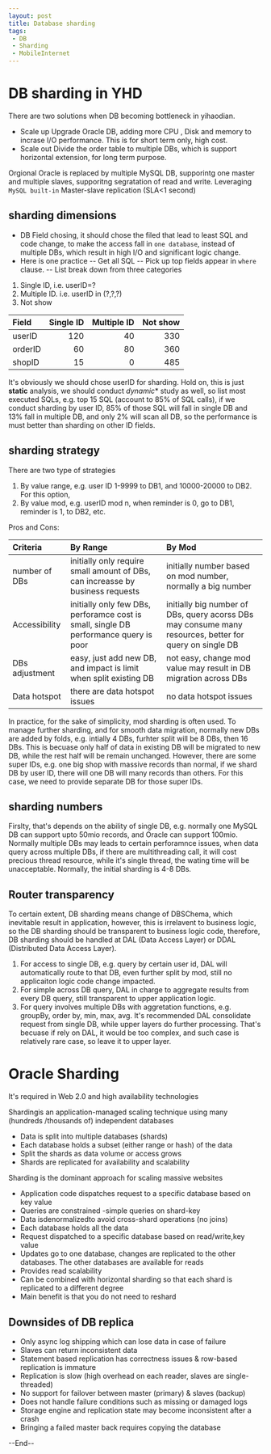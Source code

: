 ```yaml
---
layout: post
title: Database sharding
tags:
 - DB
 - Sharding
 - MobileInternet
---
```


# DB sharding in YHD

There are two solutions when DB becoming bottleneck in yihaodian. 

- Scale up
Upgrade Oracle DB, adding more CPU , Disk and memory to incrase I/O performance. This is for short term only, high cost.
- Scale out
Divide the order table to multiple DBs, which is support horizontal extension, for long term purpose.


Orgional Oracle is replaced by multiple MySQL DB, supporintg one master and multiple slaves, supporitng segratation of read and write. Leveraging `MySQL built-in` Master-slave replication (SLA<1 second)

## sharding dimensions
- DB Field chosing, it should chose the filed that lead to least SQL and code change, to make the access fall in `one database`, instead of multiple DBs, which result in high I/O and significant logic change. 
- Here is one practice
-- Get all SQL
-- Pick up top fields appear in `where` clause.
-- List break down from three categories
1. Single ID, i.e. userID=?
1. Multiple ID. i.e. userID in (?,?,?)
1. Not show

|Field| Single ID | Multiple ID | Not show|
|:---| ---:| ---:| ---:|
|userID | 120 | 40| 330|
|orderID | 60 | 80| 360|
|shopID | 15 | 0| 485|
It's obviously we should chose userID for sharding. Hold on, this is just **static** analysis, we should conduct *dynamic** study as well, so list most executed SQLs, e.g. top 15 SQL (account to 85% of SQL calls), if we conduct sharding by user ID, 85% of those SQL will fall in single DB and 13% fall in multiple DB, and only 2% will scan all DB, so the performance is must better than sharding on other ID fields.


## sharding strategy

There are two type of strategies
1. By value range, e.g. user ID 1-9999 to DB1, and 10000-20000 to DB2. For this option, 
1. By value mod, e.g. userID mod n, when reminder is 0, go to DB1, reminder is 1, to DB2, etc.

Pros and Cons:

|Criteria| By Range| By Mod | 
|:---|:---|:---|
|number of DBs |initially only require small amount of DBs, can increasse by business requests | initially number based on mod number, normally a big number|
|Accessibility|initially only few DBs, perforamce cost is small, single DB performance query is poor|initially big number of DBs, query acorss DBs may consume many resources, better for query on single DB|
|DBs adjustment|easy, just add new DB, and impact is limit when split existing DB |not easy, change mod value  may result in DB migration across DBs|
|Data hotspot|there are data hotspot issues|no data hotspot issues|

In practice, for the sake of simplicity, mod sharding is often used. To manage further sharding, and for smooth data migration, normally new DBs are added by folds, e.g. intially 4 DBs, furhter split will be 8 DBs, then 16 DBs. This is becuase only half of data in existing DB will be migrated to new DB, while the rest half will be remain unchanged. However, there are some super IDs, e.g. one big shop with massive records than normal, if we shard DB by user ID, there will one DB will many records than others. For this case, we need to provide separate DB for those super IDs.

## sharding numbers
Firslty, that's depends on the ability of single DB, e.g. normally one MySQL DB can support upto 50mio records, and Oracle can support 100mio. Normally multiple DBs may leads to certain perforamnce issues, when data query across multiple DBs, if there are multithreading call, it will cost precious thread resource, while it's single thread, the wating time will be unacceptable. Normally, the initial sharding is 4-8 DBs.

## Router transparency
To certain extent, DB sharding means change of DBSChema, which inevitable result in application, however, this is irrelavent to business logic, so the DB sharding should be transparent to business logic code, therefore, DB sharding should be handled at DAL (Data Access Layer) or DDAL (Distributed Data Access Layer).

1. For access to single DB, e.g. query by certain user id, DAL will automatically route to that DB, even further split by mod, still no applicaiton logic code change impacted.
1. For simple across DB query, DAL in charge to aggregate results from every DB query, still transparent to upper application logic.
1. For query involves multiple DBs with aggretation functions, e.g. groupBy, order by, min, max, avg. It's recommended DAL consolidate request from single DB, while upper layers do further processing. That's becuase if rely on DAL, it would be too complex, and such case is relatively rare case, so leave it to upper layer.


# Oracle Sharding
It's required in Web 2.0 and high availability technologies

Shardingis an application-managed scaling technique using many (hundreds /thousands of) independent databases 
- Data is split into multiple databases (shards)
- Each database holds a subset (either range or hash) of the data
- Split the shards as data volume or access grows
- Shards are replicated for availability and scalability

Sharding is the dominant approach for scaling massive websites

- Application code dispatches request to a specific database based on key value
- Queries are constrained -simple queries on shard-key
- Data isdenormalizedto avoid cross-shard operations (no joins)
- Each database holds all the data
- Request dispatched to a specific database based on read/write,key value
- Updates go to one database, changes are replicated to the other databases. The other databases are available for reads
- Provides read scalability
- Can be combined with horizontal sharding so that each shard is replicated to a different degree
- Main benefit is that you do not need to reshard


## Downsides of DB replica

- Only async log shipping which can lose data in case of failure
- Slaves can return inconsistent data
- Statement based replication has correctness issues & row-based replication is immature
- Replication is slow (high overhead on each reader, slaves are single-threaded)
- No support for failover between master (primary) & slaves (backup)
- Does not handle failure conditions such as missing or damaged logs
- Storage engine and replication state may become inconsistent after a crash
- Bringing a failed master back requires copying the database


--End--
